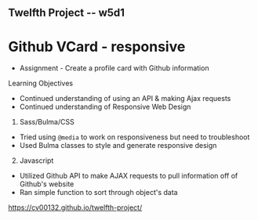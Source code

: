 ## Twelfth Project -- w5d1
# Github VCard - responsive

* Assignment - Create a profile card with Github information

Learning Objectives
* Continued understanding of using an API & making Ajax requests
* Continued understanding of Responsive Web Design

1. Sass/Bulma/CSS
  * Tried using `@media` to work on responsiveness but need to troubleshoot
  * Used Bulma classes to style and generate responsive design

2. Javascript
  * Utilized Github API to make  AJAX requests to pull information off of Github's website
  * Ran simple function to sort through object's data


https://cv00132.github.io/twelfth-project/
